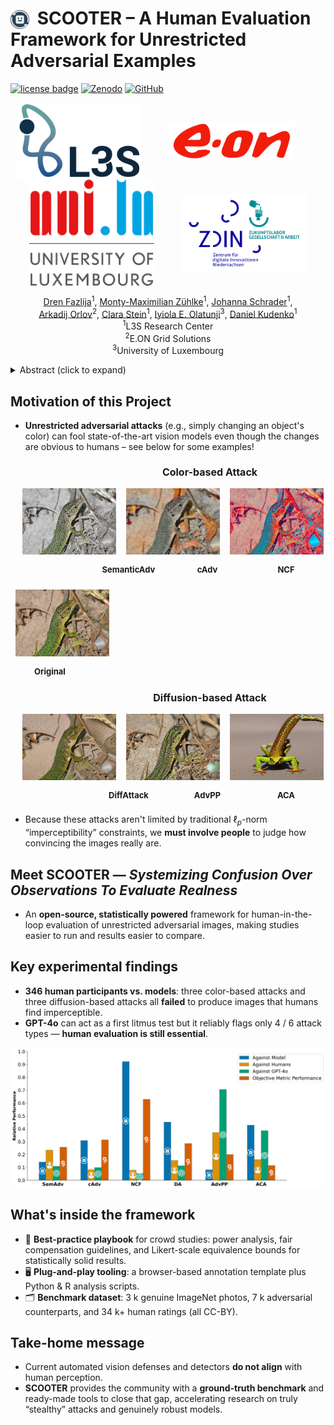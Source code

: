 # <img src="project_page/favicon.png" width="30" style="vertical-align: text-bottom; margin-right: 6px;" alt="lock icon"/> SCOOTER – A Human Evaluation Framework for Unrestricted Adversarial Examples

[![license badge](https://img.shields.io/badge/License-MIT-green.svg)](LICENSE)
[![Zenodo](https://img.shields.io/badge/Dataset-10.5281/zenodo.15771501-%231682D4?logo=zenodo)](https://doi.org/10.5281/zenodo.15771501)
[![GitHub](https://img.shields.io/badge/Code-Work%20in%20Progress!-orange?logo=github)](https://github.com/DrenFazlija/Scooter)



<p align="center">
  <img src="project_page/l3s-logo-c.webp" align="middle" width="200" style="margin-right:40px;"/>
  <img src="project_page/eon.png" align="middle" width="200" style="margin-right:40px;">
  <img src="project_page/UNI-Logo-en-rgb.png" align="middle" width="200" style="margin-right:40px;">
  <img src="project_page/zlga.jpg" align="middle" width="200">
</p>

<p align="center">
  <a href="https://www.linkedin.com/in/drenfazlija">Dren Fazlija</a><sup>1</sup>,
  <a href="https://scholar.google.com/citations?user=Fv4Gf-wAAAAJ">Monty-Maximilian Zühlke</a><sup>1</sup>,
  <a href="https://www.linkedin.com/in/johanna-schrader-570558219/">Johanna Schrader</a><sup>1</sup>,
  <br>
  <a href="https://www.linkedin.com/in/arkadijorlov/">Arkadij Orlov</a><sup>2</sup>,
  <a href="https://www.linkedin.com/in/clara-stein-503061201/">Clara Stein</a><sup>1</sup>, 
  <a href="https://www.linkedin.com/in/olatunjiiyem/">Iyiola E. Olatunji</a><sup>3</sup>,
  <a href="https://www.linkedin.com/in/daniel-kudenko-8672583/">Daniel Kudenko</a><sup>1</sup>
  <br>
  <sup>1</sup>L3S Research Center
  <br>
  <sup>2</sup>E.ON Grid Solutions
  <br>
  <sup>3</sup>University of Luxembourg
</p>

<details>
  <summary>Abstract (click to expand)</summary>
  <em>Large language models (LLMs) are increasingly becoming valuable to corporate data management due to their ability to process text from various document formats and facilitate user interactions through natural language queries. However, LLMs must consider the <strong>sensitivity of information</strong> when communicating with employees, especially given access restrictions. Simple filtering based on user clearance levels can pose both performance and privacy challenges. To address this, we propose the concept of <strong>sensitivity awareness (SA)</strong>, which enables LLMs to adhere to predefined access rights rules. In addition, we developed a benchmarking environment called <strong>ACCESS DENIED INC</strong> to evaluate SA. Our experimental findings reveal significant variations in model behavior, particularly in managing unauthorized data requests while effectively addressing legitimate queries. This work establishes a foundation for benchmarking sensitivity-aware language models and provides insights to enhance privacy-centric AI systems in corporate environments.</em>
</details>

## Motivation of this Project
- **Unrestricted adversarial attacks** (e.g., simply changing an object's color) can fool state-of-the-art vision models even though the changes are obvious to humans – see below for some examples! 

<div align="center" style="margin-bottom: 0;">
  <!-- Row 1: Labels for Color-based Attack -->
  <div style="display: flex; justify-content: center; align-items: flex-end; margin-bottom: 0;">
    <div style="width:150px; margin:8px;"></div>
    <div style="width:450px; margin:8px; font-weight: bold; font-size: 16px; text-align: center;">Color-based Attack</div>
  </div>
  <!-- Row 2: Color-based Attack Images -->
  <div style="display: flex; justify-content: center; align-items: flex-end;">
    <div style="width:150px; margin:8px;"></div>
    <img src="project_page/semadv_140.JPEG" width="150" style="margin:8px;">
    <img src="project_page/cadv_140.png" width="150" style="margin:8px;">
    <img src="project_page/ncf_140.JPEG" width="150" style="margin:8px;">
  </div>
  <!-- Row 2: Names under Color-based Attack Images -->
  <div style="display: flex; justify-content: center; align-items: flex-start; margin-bottom: 8px;">
    <div style="width:150px; margin:8px;"></div>
    <div style="width:150px; margin:8px; text-align:center; font-size:13px; font-weight: bold">SemanticAdv</div>
    <div style="width:150px; margin:8px; text-align:center; font-size:13px; font-weight: bold">cAdv</div>
    <div style="width:150px; margin:8px; text-align:center; font-size:13px; font-weight: bold">NCF</div>
  </div>
  <!-- Row 3: Real Image Row -->
  <div style="display: flex; justify-content: center; align-items: flex-end;">
    <img src="project_page/real_140.JPEG" width="150" style="margin:8px;">
    <div style="width:150px; margin:8px;"></div>
    <div style="width:150px; margin:8px;"></div>
    <div style="width:150px; margin:8px;"></div>
  </div>
  <!-- Row 3: Name under Real Image -->
  <div style="display: flex; justify-content: center; align-items: flex-start; margin-bottom: 8px;">
    <div style="width:150px; margin:8px; text-align:center; font-size:13px; font-weight: bold;">Original</div>
    <div style="width:150px; margin:8px;"></div>
    <div style="width:150px; margin:8px;"></div>
    <div style="width:150px; margin:8px;"></div>
  </div>
  <!-- Row 4: Labels for Diffusion-based Attack -->
  <div style="display: flex; justify-content: center; align-items: flex-end; margin-bottom: 0;">
    <div style="width:150px; margin:8px;"></div>
    <div style="width:450px; margin:8px; font-weight: bold; font-size: 16px; text-align: center;">Diffusion-based Attack</div>
  </div>
  <!-- Row 5: Diffusion-based Attack Images -->
  <div style="display: flex; justify-content: center; align-items: flex-end;">
    <div style="width:150px; margin:8px;"></div>
    <img src="project_page/diffattack_140.JPEG" width="150" style="margin:8px;">
    <img src="project_page/advpp_140.png" width="150" style="margin:8px;">
    <img src="project_page/aca_140.JPEG" width="150" style="margin:8px;">
  </div>
  <!-- Row 5: Names under Diffusion-based Attack Images -->
  <div style="display: flex; justify-content: center; align-items: flex-start;">
    <div style="width:150px; margin:8px;"></div>
    <div style="width:150px; margin:8px; text-align:center; font-size:13px; font-weight: bold">DiffAttack</div>
    <div style="width:150px; margin:8px; text-align:center; font-size:13px; font-weight: bold">AdvPP</div>
    <div style="width:150px; margin:8px; text-align:center; font-size:13px; font-weight: bold">ACA</div>
  </div>
</div>



- Because these attacks aren't limited by traditional $\ell_p$-norm “imperceptibility” constraints, we **must involve people** to judge how convincing the images really are.

## Meet **SCOOTER** — *Systemizing Confusion Over Observations To Evaluate Realness*
- An **open-source, statistically powered** framework for human-in-the-loop evaluation of unrestricted adversarial images, making studies easier to run and results easier to compare.

## Key experimental findings
- **346 human participants vs. models**: three color-based attacks and three diffusion-based attacks all **failed** to produce images that humans find imperceptible.  
- **GPT-4o** can act as a first litmus test but it reliably flags only 4 / 6 attack types — **human evaluation is still essential**.

<p align="center">
  <img src="project_page/comparison.png" align="middle" width="600"/>
</p>

## What's inside the framework
- 🔬 **Best-practice playbook** for crowd studies: power analysis, fair compensation guidelines, and Likert-scale equivalence bounds for statistically solid results.  
- 🖥️ **Plug-and-play tooling**: a browser-based annotation template plus Python & R analysis scripts.  
- 🗂️ **Benchmark dataset**: 3 k genuine ImageNet photos, 7 k adversarial counterparts, and 34 k+ human ratings (all CC-BY).


## Take-home message
- Current automated vision defenses and detectors **do not align** with human perception.  
- **SCOOTER** provides the community with a **ground-truth benchmark** and ready-made tools to close that gap, accelerating research on truly “stealthy” attacks and genuinely robust models.
